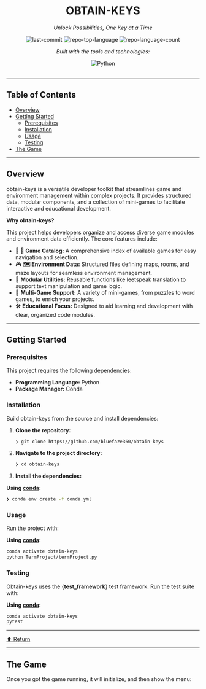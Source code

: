 
<div id="top">

<!-- HEADER STYLE: CLASSIC -->
<div align="center">


# OBTAIN-KEYS

<em>Unlock Possibilities, One Key at a Time</em>

<!-- BADGES -->
<img src="https://img.shields.io/github/last-commit/bluefaze360/obtain-keys?style=flat&logo=git&logoColor=white&color=0080ff" alt="last-commit">
<img src="https://img.shields.io/github/languages/top/bluefaze360/obtain-keys?style=flat&color=0080ff" alt="repo-top-language">
<img src="https://img.shields.io/github/languages/count/bluefaze360/obtain-keys?style=flat&color=0080ff" alt="repo-language-count">

<em>Built with the tools and technologies:</em>

<img src="https://img.shields.io/badge/Python-3776AB.svg?style=flat&logo=Python&logoColor=white" alt="Python">

</div>
<br>

---

## Table of Contents

- [Overview](#overview)
- [Getting Started](#getting-started)
    - [Prerequisites](#prerequisites)
    - [Installation](#installation)
    - [Usage](#usage)
    - [Testing](#testing)
- [The Game](#the-game)

---

## Overview

obtain-keys is a versatile developer toolkit that streamlines game and environment management within complex projects. It provides structured data, modular components, and a collection of mini-games to facilitate interactive and educational development.

**Why obtain-keys?**

This project helps developers organize and access diverse game modules and environment data efficiently. The core features include:

- 🧩 **🔑 Game Catalog:** A comprehensive index of available games for easy navigation and selection.
- 🎮 **🗺️ Environment Data:** Structured files defining maps, rooms, and maze layouts for seamless environment management.
- 🧠 **Modular Utilities:** Reusable functions like leetspeak translation to support text manipulation and game logic.
- 🚀 **Multi-Game Support:** A variety of mini-games, from puzzles to word games, to enrich your projects.
- 🛠️ **Educational Focus:** Designed to aid learning and development with clear, organized code modules.

---

## Getting Started

### Prerequisites

This project requires the following dependencies:

- **Programming Language:** Python
- **Package Manager:** Conda

### Installation

Build obtain-keys from the source and install dependencies:

1. **Clone the repository:**

    ```sh
    ❯ git clone https://github.com/bluefaze360/obtain-keys
    ```

2. **Navigate to the project directory:**

    ```sh
    ❯ cd obtain-keys
    ```

3. **Install the dependencies:**

**Using [conda](https://docs.conda.io/):**

```sh
❯ conda env create -f conda.yml
```

### Usage

Run the project with:

**Using [conda](https://docs.conda.io/):**

```sh
conda activate obtain-keys
python TermProject/termProject.py
```

### Testing

Obtain-keys uses the {__test_framework__} test framework. Run the test suite with:

**Using [conda](https://docs.conda.io/):**

```sh
conda activate obtain-keys
pytest
```

---

<div align="left"><a href="#top">⬆ Return</a></div>

---

## The Game

Once you got the game running, it will initialize, and then show the menu:



